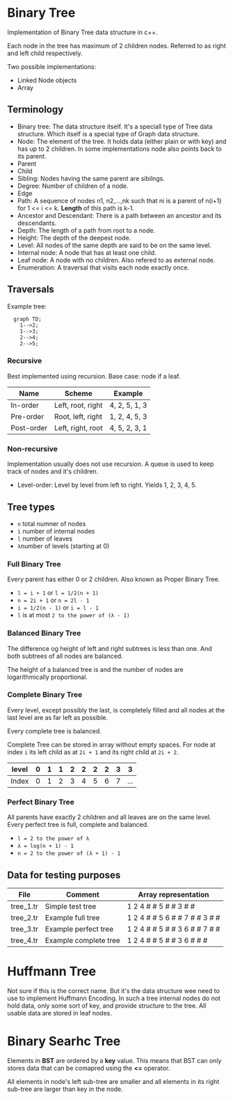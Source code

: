 # Binary Tree

Implementation of Binary Tree data structure in c++.

Each node in the tree has maximum of 2 children nodes. Referred to as right and left child respectively.

Two possible implementations:
- Linked Node objects
- Array

## Terminology

- Binary tree: The data structure itself. It's a speciall type of Tree data structure. Which itself is a special type of Graph data structure.
- Node: The element of the tree. It holds data (either plain or with key) and has up to 2 children. In some implementations node also points back to its parent.
- Parent
- Child
- Sibling: Nodes having the same parent are sibilngs.
- Degree: Number of children of a node.
- Edge
- Path: A sequence of nodes n1, n2,...,nk such that ni is a parent of n(i+1) for 1 <= i <= k. **Length** of this path is k-1.
- Ancestor and Descendant: There is a path between an ancestor and its descendants.
- Depth: The length of a path from root to a node.
- Height: The depth of the deepest node.
- Level: All nodes of the same depth are said to be on the same level.
- Internal node: A node that has at least one child.
- Leaf node: A node with no children. Also refered to as external node.
- Enumeration: A traversal that visits each node exactly once.

## Traversals

Example tree:
```mermaid
  graph TD;
    1-->2;
    1-->3;
    2-->4;
    2-->5;
```

### Recursive

Best implemented using recursion. Base case: node if a leaf.

| Name       | Scheme            | Example       |
|------------|-------------------|---------------|
| In-order   | Left, root, right | 4, 2, 5, 1, 3 |
| Pre-order  | Root, left, right | 1, 2, 4, 5, 3 |
| Post-order | Left, right, root | 4, 5, 2, 3, 1 |


### Non-recursive

Implementation usually does not use recursion. A queue is used to keep track of nodes and it's children.

- Level-order: Level by level from left to right. Yields 1, 2, 3, 4, 5.

## Tree types

- `n` total numner of nodes
- `ì` number of internal nodes
- `l` number of leaves
- `λ`number of levels (starting at 0)

### Full Binary Tree

Every parent has either 0 or 2 children. Also known as Proper Binary Tree.

- `l = i + 1` or `l = 1/2(n + 1)`
- `n = 2i + 1` or `n = 2l - 1`
- `i = 1/2(n - 1)` or `i = l - 1`
- `l` is at most `2 to the power of (λ - 1)`

### Balanced Binary Tree

The difference og height of left and right subtrees is less than one. And both subtrees of all nodes are balanced.

The height of a balanced tree is and the number of nodes are logarithmically proportional.

### Complete Binary Tree

Every level, except possibly the last, is completely filled and all nodes at the last level are as far left as possible.

Every complete tree is balanced.

Complete Tree can be stored in array without empty spaces. For node at index `i` its left child as at `2i + 1` and its right child at `2i + 2`.

| level | 0 | 1 | 1 | 2 | 2 | 2 | 2 | 3 | 3   |
|-------|---|---|---|---|---|---|---|---|-----|
| Index | 0 | 1 | 2 | 3 | 4 | 5 | 6 | 7 | ... |

### Perfect Binary Tree

All parents have exactly 2 children and all leaves are on the same level. Every perfect tree is full, complete and balanced.

- `l = 2 to the power of λ`
- `λ = log(n + 1) - 1`
- `n = 2 to the power of (λ + 1) - 1`

## Data for testing purposes

| File     | Comment               | Array representation          |
|----------|-----------------------|-------------------------------|
|tree_1.tr | Simple test tree      | 1 2 4 # # 5 # # 3 # #         |
|tree_2.tr | Example full tree     | 1 2 4 # # 5 6 # # 7 # # 3 # # |
|tree_3.tr | Example perfect tree  | 1 2 4 # # 5 # # 3 6 # # 7 # # |
|tree_4.tr | Example complete tree | 1 2 4 # # 5 # # 3 6 # # #     |

# Huffmann Tree

Not sure if this is the correct name. But it's the data structure wee need to use to implement Huffmann Encoding. In such a tree internal nodes do not hold data, only some sort of key, and provide structure to the tree. All usable data are stored in leaf nodes.

# Binary Searhc Tree

Elements in **BST** are ordered by a **key** value. This means that BST can only stores data that can be comapred using the **<=** operator.

 All elements in node's left sub-tree are smaller and all elements in its right sub-tree are larger than key in the node.
